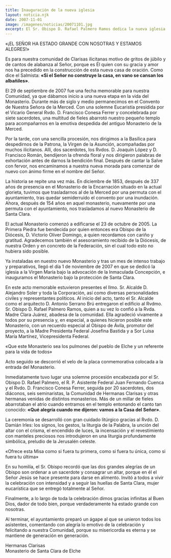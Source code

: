 ```yaml
---
title: Inauguración de la nueva iglesia
layout: noticia.njk
date: 2007-11-01
image: /imagenes/noticias/20071101.jpg
excerpt: El Sr. Obispo D. Rafael Palmero Ramos dedica la nueva iglesia del Monasterio
---
```


<p class="frase-impacto">«¡EL SEÑOR HA ESTADO GRANDE CON NOSOTRAS Y ESTAMOS ALEGRES!»</p>

Es para nuestra comunidad de Clarisas ilicitanas motivo de gritos de júbilo y de cantos de alabanza al Señor, porque es Él quien con su gracia y amor nos ha precedido en la construcción de esta nueva casa de oración. Como dice el Salmista: **«Si el Señor no construye la casa, en vano se cansan los albañiles»**.

El 29 de septiembre de 2007 fue una fecha memorable para nuestra Comunidad, ya que dábamos inicio a una nueva etapa en la vida del Monasterio. Durante más de siglo y medio permanecimos en el Convento de Nuestra Señora de la Merced. Con una solemne Eucaristía presidida por el Vicario General Rvdo. D. Francisco Conesa Ferrer y concelebrada por siete sacerdotes, una multitud de fieles abarrotó nuestro pequeño templo para acompañarnos en la emotiva despedida del antiguo Monasterio de la Merced.  

Por la tarde, con una sencilla procesión, nos dirigimos a la Basílica para despedirnos de la Patrona, la Virgen de la Asunción, acompañadas por muchos ilicitanos. Allí, dos sacerdotes, los Rvdos. D. Joaquín López y D. Francisco Román, bendijeron la ofrenda floral y nos dirigieron palabras de exhortación antes de darnos la bendición final. Después de cantar la Salve con fervor, nos encaminamos a nuestra nueva morada para comenzar de nuevo con ánimo firme en el nombre del Señor.  

La historia se repite una vez más. En diciembre de 1853, después de 337 años de presencia en el Monasterio de la Encarnación situado en la actual glorieta, tuvimos que trasladarnos al de la Merced por una permuta con el ayuntamiento, tras quedar semiderruido el convento por una inundación. Ahora, después de 154 años en aquel monasterio, nuevamente por una permuta con el ayuntamiento, nos trasladamos al nuevo Monasterio de Santa Clara.  

El actual Monasterio comenzó a edificarse el 23 de octubre de 2005. La Primera Piedra fue bendecida por quien entonces era Obispo de la Diócesis, D. Victorio Oliver Domingo, a quien recordamos con cariño y gratitud. Agradecemos también el asesoramiento recibido de la Diócesis, de nuestra Orden y en concreto de la Federación, sin el cual todo esto no hubiera sido posible.  

Ya instaladas en nuestro nuevo Monasterio y tras un mes de intenso trabajo y preparativos, llegó el día 1 de noviembre de 2007 en que se dedicó la iglesia a la Virgen María bajo la advocación de la Inmaculada Concepción, e inauguramos el Monasterio bajo la protección de Santa Clara.  

En este acto memorable estuvieron presentes el Ilmo. Sr. Alcalde D. Alejandro Soler y toda la Corporación, así como diversas personalidades civiles y representantes políticos. Al inicio del acto, tanto el Sr. Alcalde como el arquitecto D. Antonio Serrano Brú entregaron el edificio al Rvdmo. Sr. Obispo D. Rafael Palmero Ramos, quien a su vez lo confió a la Rvda. Madre Clara Juárez, abadesa de la comunidad. Ella agradeció vivamente a todos por su presencia y, en especial, a quienes hicieron posible este Monasterio, con un recuerdo especial al Obispo de Ávila, promotor del proyecto, a la Madre Presidenta Federal Josefina Bastida y a Sor Luisa María Martínez, Vicepresidenta Federal.  

<p class="frase-impacto">«Que este Monasterio sea los pulmones del pueblo de Elche y un referente para la vida de todos»</p>

Acto seguido se descorrió el velo de la placa conmemorativa colocada a la entrada del Monasterio.  

Inmediatamente tuvo lugar una solemne procesión encabezada por el Sr. Obispo D. Rafael Palmero, el R. P. Asistente Federal Juan Fernando Cuenca y el Rvdo. D. Francisco Conesa Ferrer, seguida por 20 sacerdotes, dos diáconos, seis seminaristas, la Comunidad de Hermanas Clarisas y otras hermanas venidas de distintos monasterios. Más de un millar de fieles abarrotaban el atrio cuando entramos en el templo entonando el canto tan conocido: **«Qué alegría cuando me dijeron: vamos a la Casa del Señor»**.  

La ceremonia se desarrolló con gran cuidado litúrgico gracias al Rvdo. D. Damián Irles: los signos, los gestos, la liturgia de la Palabra, la unción del altar con el crisma, el encendido de luces, la incensación y el revestimiento con manteles preciosos nos introdujeron en una liturgia profundamente simbólica, preludio de la Jerusalén celeste.  

<p class="frase-impacto">«Ofrece esta Misa como si fuera tu primera, como si fuera tu única, como si fuera tu última»</p>

En su homilía, el Sr. Obispo recordó que las dos grandes alegrías de un Obispo son ordenar a un sacerdote y consagrar un altar, porque en él el Señor Jesús se hace presente para darse en alimento. Invitó a todos a vivir la celebración con intensidad y a seguir las huellas de Santa Clara, mujer eucarística que se entregó totalmente al Señor.  

Finalmente, a lo largo de toda la celebración dimos gracias infinitas al Buen Dios, dador de todo bien, porque verdaderamente ha estado grande con nosotras.  

Al terminar, el ayuntamiento preparó un ágape al que se unieron todos los asistentes, comentando con alegría lo emotivo de la celebración y felicitando a nuestra Comunidad, porque su misericordia es eterna y se mantiene de generación en generación.  

Hermanas Clarisas  
Monasterio de Santa Clara de Elche
